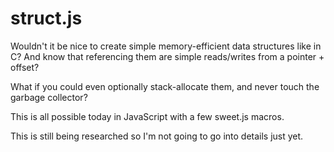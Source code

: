 
# struct.js

Wouldn't it be nice to create simple memory-efficient data structures
like in C? And know that referencing them are simple reads/writes from a
pointer + offset?

What if you could even optionally stack-allocate them, and never touch
the garbage collector?

This is all possible today in JavaScript with a few sweet.js macros.

This is still being researched so I'm not going to go into details
just yet.